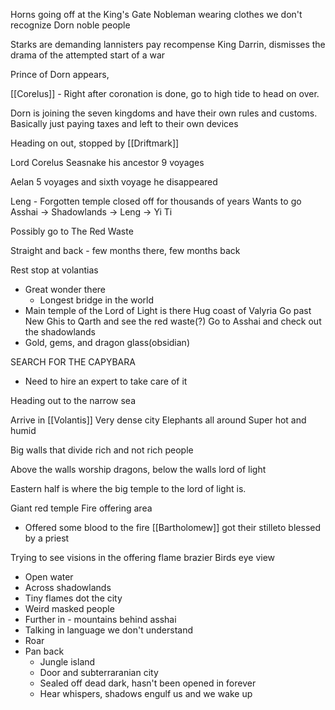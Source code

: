 Horns going off at the King's Gate
Nobleman wearing clothes we don't recognize
Dorn noble people

Starks are demanding lannisters pay recompense
King Darrin, dismisses the drama of the attempted start of a war

Prince of Dorn appears, 

[[Corelus]] - Right after coronation is done, go to high tide to head on over.

Dorn is joining the seven kingdoms and have their own rules and customs.
Basically just paying taxes and left to their own devices


Heading on out, stopped by [[Driftmark]]

Lord Corelus Seasnake his ancestor
9 voyages

Aelan
5 voyages and sixth voyage he disappeared

Leng - Forgotten temple closed off for thousands of years
Wants to go 
Asshai -> Shadowlands -> Leng -> Yi Ti

Possibly go to The Red Waste

Straight and back - few months there, few months back

Rest stop at volantias
 - Great wonder there
	 - Longest bridge in the world
 - Main temple of the Lord of Light is there
Hug coast of Valyria
Go past New Ghis to Qarth and see the red waste(?)
Go to Asshai and check out the shadowlands
 - Gold, gems, and dragon glass(obsidian)

SEARCH FOR THE CAPYBARA
 - Need to hire an expert to take care of it

Heading out to the narrow sea

Arrive in [[Volantis]]
Very dense city
Elephants all around
Super hot and humid

Big walls that divide rich and not rich people

Above the walls worship dragons, below the walls lord of light

Eastern half is where the big temple to the lord of light is.

Giant red temple
Fire offering area
 - Offered some blood to the fire
[[Bartholomew]] got their stilleto blessed by a priest

Trying to see visions in the offering flame brazier
Birds eye view
 - Open water
 - Across shadowlands
 - Tiny flames dot the city
 - Weird masked people
 - Further in - mountains behind asshai
 - Talking in language we don't understand
 - Roar
 - Pan back
	 - Jungle island
	 - Door and subterraranian city
	 - Sealed off dead dark, hasn't been opened in forever
	 - Hear whispers, shadows engulf us and we wake up
